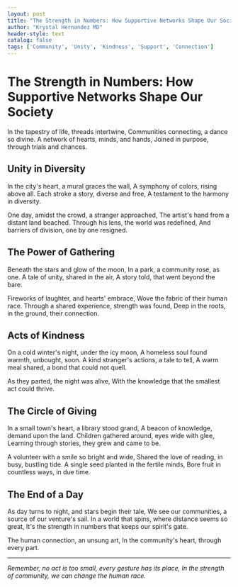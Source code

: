 ```yaml
---
layout: post
title: "The Strength in Numbers: How Supportive Networks Shape Our Society"
author: "Krystal Hernandez MD"
header-style: text
catalog: false
tags: ['Community', 'Unity', 'Kindness', 'Support', 'Connection']
---
```


# The Strength in Numbers: How Supportive Networks Shape Our Society

In the tapestry of life, threads intertwine,
Communities connecting, a dance so divine.
A network of hearts, minds, and hands,
Joined in purpose, through trials and chances.

## Unity in Diversity

In the city's heart, a mural graces the wall,
A symphony of colors, rising above all.
Each stroke a story, diverse and free,
A testament to the harmony in diversity.

One day, amidst the crowd, a stranger approached,
The artist's hand from a distant land beached.
Through his lens, the world was redefined,
And barriers of division, one by one resigned.

## The Power of Gathering

Beneath the stars and glow of the moon,
In a park, a community rose, as one.
A tale of unity, shared in the air,
A story told, that went beyond the bare.

Fireworks of laughter, and hearts' embrace,
Wove the fabric of their human race.
Through a shared experience, strength was found,
Deep in the roots, in the ground, their connection.

## Acts of Kindness

On a cold winter's night, under the icy moon,
A homeless soul found warmth, unbought, soon.
A kind stranger's actions, a tale to tell,
A warm meal shared, a bond that could not quell.

As they parted, the night was alive,
With the knowledge that the smallest act could thrive.

## The Circle of Giving

In a small town's heart, a library stood grand,
A beacon of knowledge, demand upon the land.
Children gathered around, eyes wide with glee,
Learning through stories, they grew and came to be.

A volunteer with a smile so bright and wide,
Shared the love of reading, in busy, bustling tide.
A single seed planted in the fertile minds,
Bore fruit in countless ways, in due time.

## The End of a Day

As day turns to night, and stars begin their tale,
We see our communities, a source of our venture's sail.
In a world that spins, where distance seems so great,
It's the strength in numbers that keeps our spirit's gate.

The human connection, an unsung art,
In the community's heart, through every part.

---

*Remember, no act is too small, every gesture has its place,*
*In the strength of community, we can change the human race.*